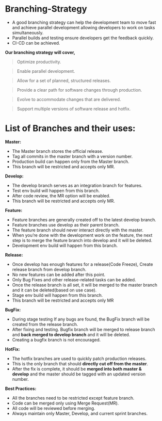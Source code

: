 # Branching-Strategy

- A good branching strategy can help the development team to move fast and achieve parallel development allowing developers to work on tasks simultaneously.
- Parallel builds and testing ensure developers get the feedback quickly.
- CI-CD can be achieved.

**Our branching strategy will cover,**

> Optimize productivity.

> Enable parallel development.

> Allow for a set of planned, structured releases.

> Provide a clear path for software changes through production.

> Evolve to accommodate changes that are delivered.

> Support multiple versions of software release and hotfix.

# List of Branches and their uses:

**Master:**
- The Master branch stores the official release.
- Tag all commits in the master branch with a version number.
- Production build can happen only from the Master branch.
- This branch will be restricted and accepts only MR.

**Develop:**
- The develop branch serves as an integration branch for features.
- Test env build will happen from this branch.
- After code review, the MR option will be enabled.
- This branch will be restricted and accepts only MR.

**Feature:**
- Feature branches are generally created off to the latest develop branch.
- Feature branches use develop as their parent branch.
- The feature branch should never interact directly with the master.
- When you’re done with the development work on the feature, the next step is to merge the feature branch into develop and it will be deleted.
- Development env build will happen from this branch.

**Release:**
- Once develop has enough features for a release(Code Freeze), Create release branch from develop branch.
- No new features can be added after this point.
- Only Bug Fixes and other release-related tasks can be added.
- Once the release branch is all set, it will be merged to the master branch and it can be deleted(based on use case).
- Stage env build will happen from this branch.
- This branch will be restricted and accepts only MR

**BugFix:**
- During stage testing If any bugs are found, the BugFix branch will be created from the release branch.
- After fixing and testing. Bugfix branch will be merged to release branch and **back merged to develop branch** and it will be deleted.
- Creating a bugfix branch is not encouraged.

**HotFix:**
- The hotfix branches are used to quickly patch production releases.
- This is the only branch that should **directly cut off from the master**.
- After the fix is complete, it should be **merged into both master & develop** and the master should be tagged with an updated version number.

**Best Practices:**
- All the branches need to be restricted except feature branch.
- Code can be merged only using Merge Request(MR).
- All code will be reviewed before merging.
- Always maintain only Master, Develop, and current sprint branches.
